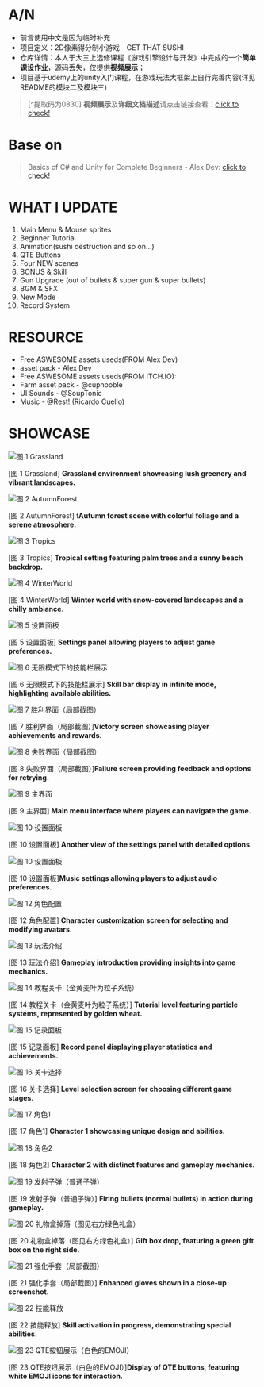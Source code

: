 # A/N
- 前言使用中文是因为临时补充
- 项目定义：2D像素得分制小游戏 - GET THAT SUSHI
- 仓库详情：本人于大三上选修课程《游戏引擎设计与开发》中完成的一个**简单课设作业**，源码丢失，仅提供**视频展示**；
- 项目基于udemy上的unity入门课程，在游戏玩法大框架上自行完善内容(详见README的模块二及模块三)
> [^提取码为0830] **视频展示**及**详细文档描述**请点击链接查看：[click to check!](https://pan.baidu.com/s/14YvcMMWWdgZkexwLh_pWPg?pwd=0830)

# Base on
> Basics of C# and Unity for Complete Beginners - Alex Dev: [click to check!](https://www.udemy.com/course/free-part2-alexdev/)

# WHAT I UPDATE
1. Main Menu & Mouse sprites
2. Beginner Tutorial
3. Animation(sushi destruction and so on...)
4. QTE Buttons
5. Four NEW scenes
6. BONUS & Skill
7. Gun Upgrade (out of bullets & super gun & super bullets)
8. BGM & SFX
9. New Mode
10. Record System

# RESOURCE
- Free ASWESOME assets useds(FROM Alex Dev)
- asset pack - Alex Dev
- Free ASWESOME assets useds(FROM ITCH.IO):
- Farm asset pack - @cupnooble
- UI Sounds - @SoupTonic 
- Music - @Rest! (Ricardo Cuello)

# SHOWCASE
![图 1 Grassland](preview/01.png)

[图 1 Grassland] **Grassland environment showcasing lush greenery and vibrant landscapes.**

![图 2 AutumnForest](preview/02.png)

[图 2 AutumnForest] t**Autumn forest scene with colorful foliage and a serene atmosphere.**

![图 3 Tropics](preview/03.png)

[图 3 Tropics] **Tropical setting featuring palm trees and a sunny beach backdrop.**

![图 4 WinterWorld](preview/04.png)

[图 4 WinterWorld] **Winter world with snow-covered landscapes and a chilly ambiance.**

![图 5 设置面板](preview/05.png)

[图 5 设置面板] **Settings panel allowing players to adjust game preferences.**

![图 6 无限模式下的技能栏展示](preview/06.png)

[图 6 无限模式下的技能栏展示] **Skill bar display in infinite mode, highlighting available abilities.**

![图 7 胜利界面（局部截图）](preview/07.png)

[图 7 胜利界面（局部截图）]**Victory screen showcasing player achievements and rewards.**

![图 8 失败界面（局部截图）](preview/08.png)

[图 8 失败界面（局部截图）]**Failure screen providing feedback and options for retrying.**

![图 9 主界面](preview/09.png)

[图 9 主界面] **Main menu interface where players can navigate the game.**

![图 10 设置面板](preview/10.png)

[图 10 设置面板] **Another view of the settings panel with detailed options.**

![图 10 设置面板](preview/11.png)

[图 10 设置面板]**Music settings allowing players to adjust audio preferences.**

![图 12 角色配置](preview/12.png)

[图 12 角色配置] **Character customization screen for selecting and modifying avatars.**

![图 13 玩法介绍](preview/13.png)

[图 13 玩法介绍] **Gameplay introduction providing insights into game mechanics.**

![图 14 教程关卡（金黄麦叶为粒子系统）](preview/14.png)

[图 14 教程关卡（金黄麦叶为粒子系统）] **Tutorial level featuring particle systems, represented by golden wheat.**

![图 15 记录面板](preview/15.png)

[图 15 记录面板] **Record panel displaying player statistics and achievements.**

![图 16 关卡选择](preview/16.png)

[图 16 关卡选择] **Level selection screen for choosing different game stages.**

![图 17 角色1](preview/17.png)

[图 17 角色1] **Character 1 showcasing unique design and abilities.**

![图 18 角色2](preview/18.png)

[图 18 角色2] **Character 2 with distinct features and gameplay mechanics.**

![图 19 发射子弹（普通子弹）](preview/19.png)

[图 19 发射子弹（普通子弹）] **Firing bullets (normal bullets) in action during gameplay.**

![图 20 礼物盒掉落（图见右方绿色礼盒）](preview/20.png)

[图 20 礼物盒掉落（图见右方绿色礼盒）] **Gift box drop, featuring a green gift box on the right side.**

![图 21 强化手套（局部截图）](preview/21.png)

[图 21 强化手套（局部截图）] **Enhanced gloves shown in a close-up screenshot.**

![图 22 技能释放](preview/22.png)

[图 22 技能释放] **Skill activation in progress, demonstrating special abilities.**

![图 23 QTE按钮展示（白色的EMOJI）](preview/23.png)

[图 23 QTE按钮展示（白色的EMOJI）]**Display of QTE buttons, featuring white EMOJI icons for interaction.**
